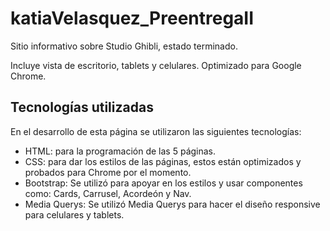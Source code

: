 ﻿# katiaVelasquez_PreentregaII

Sitio informativo sobre Studio Ghibli, estado terminado.

Incluye vista de escritorio, tablets y celulares. Optimizado para Google Chrome.

## Tecnologías utilizadas

En el desarrollo de esta página se utilizaron las siguientes tecnologías:

 - HTML: para la programación de las 5 páginas.
 - CSS: para dar los estilos de las páginas, estos están optimizados y probados para Chrome por el momento.
 - Bootstrap: Se utilizó para apoyar en los estilos y usar componentes como: Cards, Carrusel, Acordeón y Nav.
 - Media Querys: Se utilizó Media Querys para hacer el diseño responsive para celulares y tablets.

